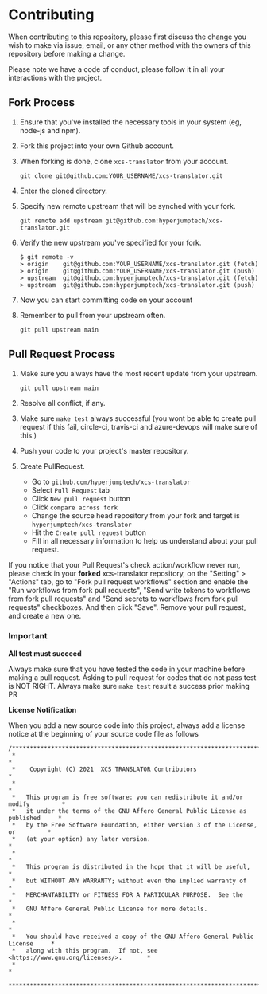 # Contributing

When contributing to this repository, please first discuss the change you wish to make via issue,
email, or any other method with the owners of this repository before making a change.

Please note we have a code of conduct, please follow it in all your interactions with the project.

## Fork Process

1. Ensure that you've installed the necessary tools in your system (eg, node-js and npm).
2. Fork this project into your own Github account.
3. When forking is done, clone `xcs-translator` from your account.

   ```git
   git clone git@github.com:YOUR_USERNAME/xcs-translator.git
   ```

4. Enter the cloned directory.
5. Specify new remote upstream that will be synched with your fork.

   ```git
   git remote add upstream git@github.com:hyperjumptech/xcs-translator.git
   ```

6. Verify the new upstream you've specified for your fork.

   ```git
   $ git remote -v
   > origin    git@github.com:YOUR_USERNAME/xcs-translator.git (fetch)
   > origin    git@github.com:YOUR_USERNAME/xcs-translator.git (push)
   > upstream  git@github.com:hyperjumptech/xcs-translator.git (fetch)
   > upstream  git@github.com:hyperjumptech/xcs-translator.git (push)
   ```

7. Now you can start committing code on your account
8. Remember to pull from your upstream often.

   ```git
   git pull upstream main
   ```

## Pull Request Process

1. Make sure you always have the most recent update from your upstream.

   ```git
   git pull upstream main
   ```

2. Resolve all conflict, if any.
3. Make sure `make test` always successful (you wont be able to create pull request if this fail, circle-ci, travis-ci and azure-devops will make sure of this.)
4. Push your code to your project's master repository.
5. Create PullRequest.
   - Go to `github.com/hyperjumptech/xcs-translator`
   - Select `Pull Request` tab
   - Click `New pull request` button
   - Click `compare across fork`
   - Change the source head repository from your fork and target is `hyperjumptech/xcs-translator`
   - Hit the `Create pull request` button
   - Fill in all necessary information to help us understand about your pull request.

If you notice that your Pull Request's check action/workflow never run,
please check in your **forked** xcs-translator repository, on the "Setting" > "Actions" tab, go to
"Fork pull request workflows" section and enable the "Run workflows from
fork pull requests", "Send write tokens to workflows from fork pull requests" and "Send secrets to workflows from fork pull requests" checkboxes.
And then click "Save". Remove your pull request, and create a new one.

### Important

**All test must succeed**

Always make sure that you have tested the code in your machine before making a pull request.
Asking to pull request for codes that do not pass test is NOT RIGHT.
Always make sure `make test` result a success prior making PR

**License Notification**

When you add a new source code into this project, always add a license notice at the beginning of your
source code file as follows

```
/**********************************************************************************
 *                                                                                *
 *    Copyright (C) 2021  XCS TRANSLATOR Contributors                             *
 *                                                                                *
 *   This program is free software: you can redistribute it and/or modify         *
 *   it under the terms of the GNU Affero General Public License as published     *
 *   by the Free Software Foundation, either version 3 of the License, or         *
 *   (at your option) any later version.                                          *
 *                                                                                *
 *   This program is distributed in the hope that it will be useful,              *
 *   but WITHOUT ANY WARRANTY; without even the implied warranty of               *
 *   MERCHANTABILITY or FITNESS FOR A PARTICULAR PURPOSE.  See the                *
 *   GNU Affero General Public License for more details.                          *
 *                                                                                *
 *   You should have received a copy of the GNU Affero General Public License     *
 *   along with this program.  If not, see <https://www.gnu.org/licenses/>.       *
 *                                                                                *
 **********************************************************************************/
```
